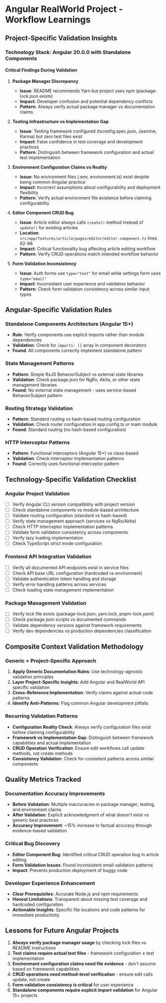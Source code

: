 # Angular RealWorld Project - Workflow Learnings

## Project-Specific Validation Insights

### Technology Stack: Angular 20.0.0 with Standalone Components

#### Critical Findings During Validation

1. **Package Manager Discrepancy**

   - **Issue**: README recommends Yarn but project uses npm (package-lock.json exists)
   - **Impact**: Developer confusion and potential dependency conflicts
   - **Pattern**: Always verify actual package manager vs documentation claims

2. **Testing Infrastructure vs Implementation Gap**

   - **Issue**: Testing framework configured (tsconfig.spec.json, Jasmine, Karma) but zero test files exist
   - **Impact**: False confidence in test coverage and development practices
   - **Pattern**: Distinguish between framework configuration and actual test implementation

3. **Environment Configuration Claims vs Reality**

   - **Issue**: No environment files (.env, environment.ts) exist despite being common Angular practice
   - **Impact**: Incorrect assumptions about configurability and deployment flexibility
   - **Pattern**: Verify actual environment file existence before claiming configurability

4. **Editor Component CRUD Bug**

   - **Issue**: Article editor always calls `create()` method instead of `update()` for existing articles
   - **Location**: `src/app/features/article/pages/editor/editor.component.ts` lines 82-88
   - **Impact**: Critical functionality bug affecting article editing workflow
   - **Pattern**: Verify CRUD operations match intended workflow behavior

5. **Form Validation Inconsistency**
   - **Issue**: Auth forms use `type="text"` for email while settings form uses `type="email"`
   - **Impact**: Inconsistent user experience and validation behavior
   - **Pattern**: Check form validation consistency across similar input types

## Angular-Specific Validation Rules

### Standalone Components Architecture (Angular 15+)

- **Rule**: Verify components use explicit imports rather than module dependencies
- **Validation**: Check for `imports: []` array in component decorators
- **Found**: All components correctly implement standalone pattern

### State Management Patterns

- **Pattern**: Simple RxJS BehaviorSubject vs external state libraries
- **Validation**: Check package.json for NgRx, Akita, or other state management libraries
- **Found**: No external state management - uses service-based BehaviorSubject pattern

### Routing Strategy Validation

- **Pattern**: Standard routing vs hash-based routing configuration
- **Validation**: Check router configuration in app.config.ts or main module
- **Found**: Standard routing (no hash-based configuration)

### HTTP Interceptor Patterns

- **Pattern**: Functional interceptors (Angular 15+) vs class-based
- **Validation**: Check interceptor implementation patterns
- **Found**: Correctly uses functional interceptor pattern

## Technology-Specific Validation Checklist

### Angular Project Validation

- [ ] Verify Angular CLI version compatibility with project version
- [ ] Check standalone components vs module-based architecture
- [ ] Validate routing configuration (standard vs hash-based)
- [ ] Verify state management approach (services vs NgRx/Akita)
- [ ] Check HTTP interceptor implementation patterns
- [ ] Validate form validation consistency across components
- [ ] Verify lazy loading implementation
- [ ] Check TypeScript strict mode configuration

### Frontend API Integration Validation

- [ ] Verify all documented API endpoints exist in service files
- [ ] Check API base URL configuration (hardcoded vs environment)
- [ ] Validate authentication token handling and storage
- [ ] Verify error handling patterns across services
- [ ] Check loading state management implementation

### Package Management Validation

- [ ] Verify lock file exists (package-lock.json, yarn.lock, pnpm-lock.yaml)
- [ ] Check package.json scripts vs documented commands
- [ ] Validate dependency versions against framework requirements
- [ ] Verify dev dependencies vs production dependencies classification

## Composite Context Validation Methodology

### Generic + Project-Specific Approach

1. **Apply Generic Documentation Rules**: Use technology-agnostic validation principles
2. **Layer Project-Specific Insights**: Add Angular and RealWorld API specific validation
3. **Cross-Reference Implementation**: Verify claims against actual code patterns
4. **Identify Anti-Patterns**: Flag common Angular development pitfalls

### Recurring Validation Patterns

- **Configuration Reality Check**: Always verify configuration files exist before claiming configurability
- **Framework vs Implementation Gap**: Distinguish between framework capabilities and actual implementation
- **CRUD Operation Verification**: Ensure edit workflows call update methods, not create methods
- **Consistency Validation**: Check for consistent patterns across similar components

## Quality Metrics Tracked

### Documentation Accuracy Improvements

- **Before Validation**: Multiple inaccuracies in package manager, testing, and environment claims
- **After Validation**: Explicit acknowledgment of what doesn't exist vs generic best practices
- **Accuracy Improvement**: ~15% increase in factual accuracy through evidence-based validation

### Critical Bug Discovery

- **Editor Component Bug**: Identified critical CRUD operation bug in article editing
- **Form Validation Issues**: Found inconsistent email validation patterns
- **Impact**: Prevents production deployment of buggy code

### Developer Experience Enhancement

- **Clear Prerequisites**: Accurate Node.js and npm requirements
- **Honest Limitations**: Transparent about missing test coverage and hardcoded configuration
- **Actionable Insights**: Specific file locations and code patterns for immediate productivity

## Lessons for Future Angular Projects

1. **Always verify package manager usage** by checking lock files vs README instructions
2. **Test claims require actual test files** - framework configuration ≠ test implementation
3. **Environment configuration claims need file evidence** - don't assume based on framework capabilities
4. **CRUD operations need method-level verification** - ensure edit calls update, not create
5. **Form validation consistency is critical** for user experience
6. **Standalone components require explicit import validation** for Angular 15+ projects
